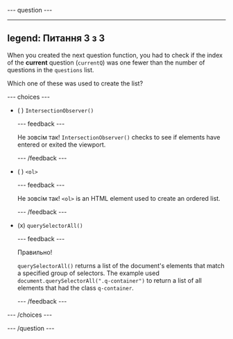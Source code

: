 \--- question ---

---

## legend: Питання 3 з 3

When you created the next question function, you had to check if the index of the **current** question (`currentQ`) was one fewer than the number of questions in the `questions` list.

Which one of these was used to create the list?

\--- choices ---

- ( ) `IntersectionObserver()`

  \--- feedback ---

  Не зовсім так! `IntersectionObserver()` checks to see if elements have entered or exited the viewport.

  \--- /feedback ---

- ( ) `<ol>`

  \--- feedback ---

  Не зовсім так! `<ol>` is an HTML element used to create an ordered list.

  \--- /feedback ---

- (x) `querySelectorAll()`

  \--- feedback ---

  Правильно!

  `querySelectorAll()` returns a list of the document's elements that match a specified group of selectors. The example used `document.querySelectorAll(".q-container")` to return a list of all elements that had the class `q-container`.

  \--- /feedback ---

\--- /choices ---

\--- /question ---
